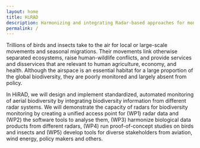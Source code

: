 ```yaml
---
layout: home
title: HiRAD
description: Harmonizing and integrating Radar-based approaches for monitoring Aerial bioDiversity
permalink: /
---
```


Trillions of birds and insects take to the air for local or large-scale movements and seasonal migrations. Their movements link otherwise separated ecosystems, raise human-wildlife conflicts, and provide services and disservices that are relevant to human agriculture, economy, and health. Although the airspace is an essential habitat for a large proportion of the global biodiversity, they are poorly monitored and largely absent from policy.

In HiRAD, we will design and implement standardized, automated monitoring of aerial biodiversity by integrating biodiversity information from different radar systems. We will demonstrate the capacity of radars for biodiversity monitoring by creating a unified access point for (WP1) radar data and (WP2) the software tools to analyse them, (WP3) harmonize biological data products from different radars, (WP4) run proof-of-concept studies on birds and insects and (WP5) develop tools for diverse stakeholders from aviation, wind energy, policy makers and others.
